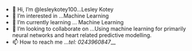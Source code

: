 - 👋 Hi, I’m @lesleykotey100...Lesley Kotey
- 👀 I’m interested in ...Machine Learning
- 🌱 I’m currently learning ... Machine Learning
- 💞️ I’m looking to collaborate on ...Using machine learning for primarily neural networks and heart related predictive modelling.
- 📫 How to reach me ..._tel: 0243960847___

<!---
lesleykotey100/lesleykotey100 is a ✨ special ✨ repository because its `README.md` (this file) appears on your GitHub profile.
You can click the Preview link to take a look at your changes.
--->
